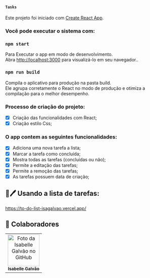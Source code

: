 #### `Tasks`

Este projeto foi iniciado com [Create React App](https://github.com/facebook/create-react-app).

### Você pode executar o sistema com:

### `npm start`

Para Executar o app em modo de desenvolvimento.\
Abra [http://localhost:3000](http://localhost:3000) para visualizá-lo em seu navegador..

### `npm run build`

Compila o aplicativo para produção na pasta build.\
Ele agrupa corretamente o React no modo de produção e otimiza a compilação para o melhor desempenho.

### Processo de criação do projeto:

- [x] Criação das funcionalidades com React;
- [x] Criação estilo Css;

### O app contem as seguintes funcionalidades:

- [x] Adiciona uma nova tarefa a lista;
- [x] Marcar a tarefa como concluída;
- [x] Mostra todas as tarefas (concluídas ou não);
- [x] Permite a editação das tarefas;
- [x] Permite a remoção das tarefas;
- [x] As tarefas possuem data de criação;

## 📝🖊️ Usando a lista de tarefas:
https://to-do-list-isagalvao.vercel.app/

## 🤝 Colaboradores

<table>
  <tr>
    <td align="center">
      <a href="#">
        <img src="https://avatars.githubusercontent.com/u/102769431?v=4" width="100px;" alt="Foto da Isabelle Galvão no GitHub"/><br>
        <sub>
          <b>Isabelle Galvão</b>
        </sub>
      </a>
    </td>
  </tr>
</table>

